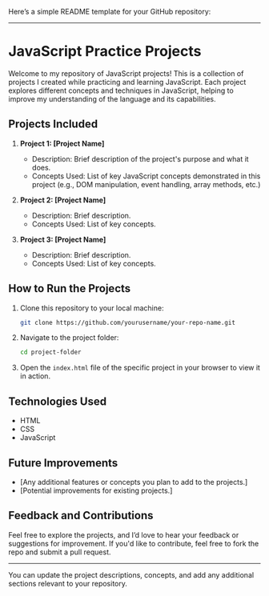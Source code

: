 Here’s a simple README template for your GitHub repository:

---

# JavaScript Practice Projects

Welcome to my repository of JavaScript projects! This is a collection of projects I created while practicing and learning JavaScript. Each project explores different concepts and techniques in JavaScript, helping to improve my understanding of the language and its capabilities.

## Projects Included

1. **Project 1: [Project Name]**  
   - Description: Brief description of the project's purpose and what it does.
   - Concepts Used: List of key JavaScript concepts demonstrated in this project (e.g., DOM manipulation, event handling, array methods, etc.)

2. **Project 2: [Project Name]**  
   - Description: Brief description.
   - Concepts Used: List of key concepts.

3. **Project 3: [Project Name]**  
   - Description: Brief description.
   - Concepts Used: List of key concepts.



## How to Run the Projects

1. Clone this repository to your local machine:
   ```bash
   git clone https://github.com/yourusername/your-repo-name.git
   ```

2. Navigate to the project folder:
   ```bash
   cd project-folder
   ```

3. Open the `index.html` file of the specific project in your browser to view it in action.

## Technologies Used

- HTML
- CSS
- JavaScript

## Future Improvements

- [Any additional features or concepts you plan to add to the projects.]
- [Potential improvements for existing projects.]

## Feedback and Contributions

Feel free to explore the projects, and I’d love to hear your feedback or suggestions for improvement. If you'd like to contribute, feel free to fork the repo and submit a pull request.

---

You can update the project descriptions, concepts, and add any additional sections relevant to your repository.